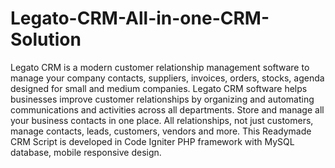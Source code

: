 # Legato-CRM-All-in-one-CRM-Solution
Legato CRM is a modern customer relationship management software to manage your company contacts, suppliers, invoices, orders, stocks, agenda designed for small and medium companies. Legato CRM software helps businesses improve customer relationships by organizing and automating communications and activities across all departments. Store and manage all your business contacts in one place. All relationships, not just customers, manage contacts, leads, customers, vendors and more. This Readymade CRM Script is developed in Code Igniter PHP framework with MySQL database, mobile responsive design.
